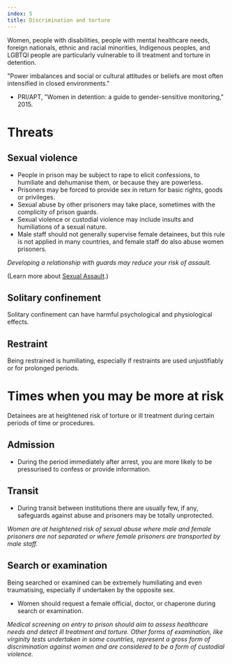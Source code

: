 ```yaml
---
index: 5
title: Discrimination and torture
---
```

Women, people with disabilities, people with mental healthcare needs, foreign nationals, ethnic and racial minorities, Indigenous peoples, and LGBTQI people are particularly vulnerable to ill treatment
and torture in detention. 

"Power imbalances and social or 
cultural attitudes or beliefs are most often intensified in
closed environments." 

- PRI/APT, "Women in detention: a guide to gender-sensitive monitoring," 2015.  

# Threats

## Sexual violence

- People in prison may be subject to rape to elicit 
confessions, to humiliate and dehumanise them, or because 
they are powerless. 
- Prisoners may be forced to
provide sex in return for basic rights, goods or privileges. 
- Sexual abuse by other prisoners may take
place, sometimes with the complicity of prison guards. 
- Sexual violence or custodial violence may include insults and humiliations of a sexual nature. 
- Male staff should not generally supervise female detainees, but this rule is not applied
in many countries, and female staff do also abuse women prisoners. 

*Developing a relationship with guards may reduce your risk of assault.*

(Learn more about [Sexual Assault](umbrella://operations/sexual-assault).) 

## Solitary confinement

Solitary confinement can have harmful psychological and physiological effects. 

## Restraint

Being restrained is humiliating, especially if restraints are used unjustifiably or for prolonged periods.

# Times when you may be more at risk

Detainees are at heightened risk of torture or ill treatment during certain periods of time or procedures. 

## Admission

- During the period immediately after arrest, you are more likely to be pressurised to confess or provide
information. 

## Transit

- During transit between institutions there are usually few, if any, safeguards against abuse and prisoners may be totally unprotected. 

*Women are at heightened risk of sexual abuse where male and female prisoners are not
separated or where female prisoners are transported by male staff.*  

## Search or examination

Being searched or examined can be extremely humiliating and even traumatising, especially if
undertaken by the opposite sex. 

- Women should request a female official, doctor, or chaperone during search or examination. 

*Medical screening on entry to prison should aim to assess healthcare needs and detect ill treatment and torture. Other forms of examination, like virginity tests undertaken in some countries, represent a
gross form of discrimination against women and are considered to be a form of custodial violence.*